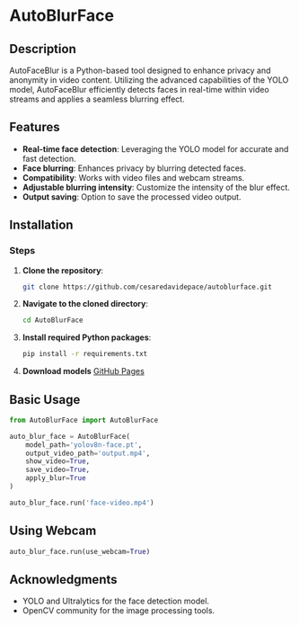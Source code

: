 # AutoBlurFace
## Description
AutoFaceBlur is a Python-based tool designed to enhance privacy and anonymity in video content. Utilizing the advanced capabilities of the YOLO  model, AutoFaceBlur efficiently detects faces in real-time within video streams and applies a seamless blurring effect. 

## Features
- **Real-time face detection**: Leveraging the YOLO model for accurate and fast detection.
- **Face blurring**: Enhances privacy by blurring detected faces.
- **Compatibility**: Works with video files and webcam streams.
- **Adjustable blurring intensity**: Customize the intensity of the blur effect.
- **Output saving**: Option to save the processed video output.

## Installation

### Steps

1. **Clone the repository**:

   ```bash
   git clone https://github.com/cesaredavidepace/autoblurface.git
   ```
2. **Navigate to the cloned directory**:
   ```bash
   cd AutoBlurFace
   ```
3. **Install required Python packages**:
   ```bash
   pip install -r requirements.txt
   ```
4. **Download models**
   [GitHub Pages](https://github.com/akanametov/yolov8-face)

## Basic Usage 
```python
from AutoBlurFace import AutoBlurFace

auto_blur_face = AutoBlurFace(
    model_path='yolov8n-face.pt',
    output_video_path='output.mp4',
    show_video=True,
    save_video=True,
    apply_blur=True
)

auto_blur_face.run('face-video.mp4')
```

## Using Webcam
```python
auto_blur_face.run(use_webcam=True)
```

## Acknowledgments
- YOLO and Ultralytics for the face detection model.
- OpenCV community for the image processing tools.


